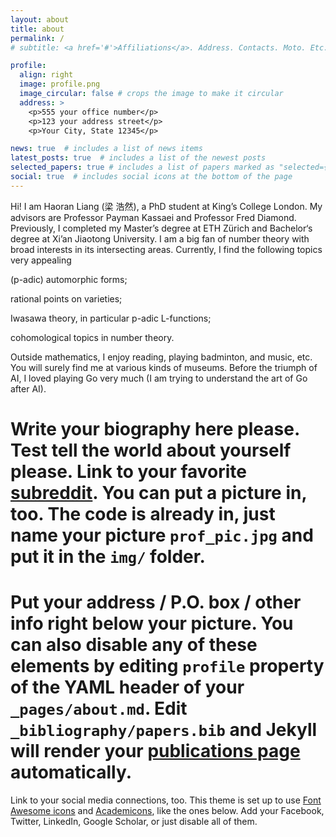 ```yaml
---
layout: about
title: about
permalink: /
# subtitle: <a href='#'>Affiliations</a>. Address. Contacts. Moto. Etc.

profile:
  align: right
  image: profile.png
  image_circular: false # crops the image to make it circular
  address: >
    <p>555 your office number</p>
    <p>123 your address street</p>
    <p>Your City, State 12345</p>

news: true  # includes a list of news items
latest_posts: true  # includes a list of the newest posts
selected_papers: true # includes a list of papers marked as "selected={true}"
social: true  # includes social icons at the bottom of the page
---
```


Hi! I am Haoran Liang (梁 浩然), a PhD student at King’s College London. My advisors are Professor Payman Kassaei and Professor Fred Diamond. Previously, I completed my Master’s degree at ETH Zürich and Bachelor‘s degree at Xi’an Jiaotong University. I am a big fan of number theory with broad interests in its intersecting areas. Currently, I find the following topics very appealing

(p-adic) automorphic forms;

rational points on varieties;

Iwasawa theory, in particular p-adic L-functions;

cohomological topics in number theory.

Outside mathematics, I enjoy reading, playing badminton, and music, etc. You will surely find me at various kinds of museums. Before the triumph of AI, I loved playing Go very much (I am trying to understand the art of Go after AI).

# Write your biography here please. Test tell the world about yourself please. Link to your favorite [subreddit](http://reddit.com). You can put a picture in, too. The code is already in, just name your picture `prof_pic.jpg` and put it in the `img/` folder.

# Put your address / P.O. box / other info right below your picture. You can also disable any of these elements by editing `profile` property of the YAML header of your `_pages/about.md`. Edit `_bibliography/papers.bib` and Jekyll will render your [publications page](/al-folio/publications/) automatically.

Link to your social media connections, too. This theme is set up to use [Font Awesome icons](http://fortawesome.github.io/Font-Awesome/) and [Academicons](https://jpswalsh.github.io/academicons/), like the ones below. Add your Facebook, Twitter, LinkedIn, Google Scholar, or just disable all of them.

<form method="post" action="https://forms.un-static.com/forms/90aa8fa89b2329b6d6676144e37688c2ef689cf1">